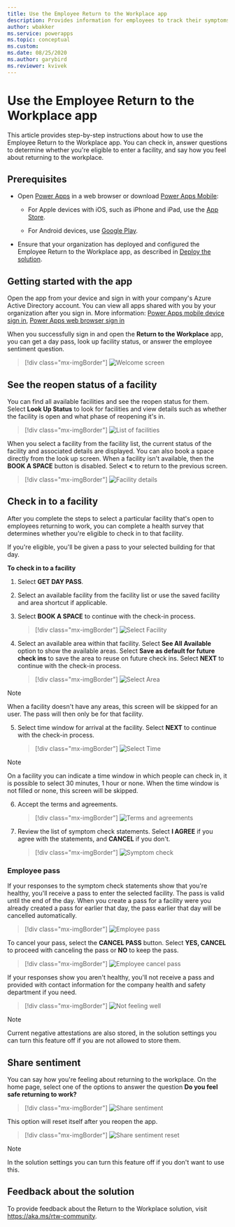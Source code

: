 ```yaml
---
title: Use the Employee Return to the Workplace app
description: Provides information for employees to track their symptoms and determine whether they're eligible to enter into a facility.
author: wbakker
ms.service: powerapps
ms.topic: conceptual
ms.custom: 
ms.date: 08/25/2020
ms.author: garybird
ms.reviewer: kvivek
---
```


# Use the Employee Return to the Workplace app

This article provides step-by-step instructions about how to use the Employee Return to the Workplace app. You can check in, answer questions to determine whether you're eligible to enter a facility, and say how you feel about returning to the workplace.

## Prerequisites

- Open [Power Apps](https://make.powerapps.com) in a web browser or download [Power Apps Mobile](https://powerapps.microsoft.com/downloads):

  - For Apple devices with iOS, such as iPhone and iPad, use the [App Store](https://aka.ms/powerappsios).

  - For Android devices, use [Google Play](https://aka.ms/powerappsandroid).

- Ensure that your organization has deployed and configured the Employee Return to the Workplace app, as described in [Deploy the solution](deploy.md).

## Getting started with the app

Open the app from your device and sign in with your company's Azure Active Directory account. You can view all apps shared with you by your organization after you sign in. More information: [Power Apps mobile device sign in](https://docs.microsoft.com/powerapps/user/run-app-client#open-power-apps-and-sign-in), [Power Apps web browser sign in](https://docs.microsoft.com/powerapps/user/run-app-browser)

When you successfully sign in and open the **Return to the Workplace** app, you can get a day pass, look up facility status, or answer the employee sentiment question.

> [!div class="mx-imgBorder"]
> ![Welcome screen](media/employee-welcome2.png "Welcome screen")

## See the reopen status of a facility

You can find all available facilities and see the reopen status for them. Select **Look Up Status** to look for facilities and view details such as whether the facility is open and what phase of reopening it's in.

> [!div class="mx-imgBorder"]
> ![List of facilities](media/employee-facility-list2.png "List of facilities")

When you select a facility from the facility list, the current status of the facility and associated details are displayed. You can also book a space directly from the look up screen. When a facility isn't available, then the **BOOK A SPACE** button is disabled. Select **<** to return to the previous screen.

> [!div class="mx-imgBorder"]
> ![Facility details](media/employee-facility-details2.png "Facility details")

## Check in to a facility

After you complete the steps to select a particular facility that's open to employees returning to work, you can complete a health survey that determines whether you're eligible to check in to that facility. 

If you're eligible, you'll be given a pass to your selected building for that day. 

**To check in to a facility**

1. Select **GET DAY PASS**.

2. Select an available facility from the facility list or use the saved facility and area shortcut if applicable.

3. Select **BOOK A SPACE** to continue with the check-in process.

   > [!div class="mx-imgBorder"]
   > ![Select Facility](media/employee-select-facility.png "Select facility")

4. Select an available area within that facility. Select **See All Available** option to show the available areas. Select **Save as default for future check ins** to save the area to reuse on future check ins. Select **NEXT** to continue with the check-in process.

   > [!div class="mx-imgBorder"]
   > ![Select Area](media/employee-select-area.png "Select area")
   
> [!NOTE]
> When a facility doesn't have any areas, this screen will be skipped for an user. The pass will then only be for that facility.

5. Select time window for arrival at the facility. Select **NEXT** to continue with the check-in process.

   > [!div class="mx-imgBorder"]
   > ![Select Time](media/employee-select-time.png "Select time")

> [!NOTE]
> On a facility you can indicate a time window in which people can check in, it is possible to select 30 minutes, 1 hour or none. When the time window is not filled or none, this screen will be skipped.

6. Accept the terms and agreements.

    > [!div class="mx-imgBorder"]
    > ![Terms and agreements](media/employee-termandagreement.png "Terms and agreements")

7. Review the list of symptom check statements. Select **I AGREE**  if you agree with the statements, and **CANCEL** if you don't.

   > [!div class="mx-imgBorder"]
   > ![Symptom check](media/employee-agreement.png "Symptom check")

### Employee pass

If your responses to the symptom check statements show that you're healthy, you'll receive a pass to enter the selected facility. The pass is valid until the end of the day. When you create a pass for a facility were you already created a pass for earlier that day, the pass earlier that day will be cancelled automatically. 

> [!div class="mx-imgBorder"]
> ![Employee pass](media/employee-pass.png "Employee pass")

To cancel your pass, select the **CANCEL PASS** button. Select **YES, CANCEL** to proceed with canceling the pass or **NO** to keep the pass.

> [!div class="mx-imgBorder"]
> ![Employee cancel pass](media/employee-cancel-pass.png "Employee cancel pass")

If your responses show you aren't healthy, you'll not receive a pass and provided with contact information for the company health and safety department if you need.

> [!div class="mx-imgBorder"]
> ![Not feeling well](media/employee-pass-negative.png "Not feeling well")

> [!NOTE]
> Current negative attestations are also stored, in the solution settings you can turn this feature off if you are not allowed to store them.

## Share sentiment

You can say how you're feeling about returning to the workplace. On the home page, select one of the options to answer the question **Do you feel safe returning to work?**

> [!div class="mx-imgBorder"]
> ![Share sentiment](media/employee-share-sentiment2.png "Share sentiment")

 This option will reset itself after you reopen the app.

> [!div class="mx-imgBorder"]
> ![Share sentiment reset](media/employee-share-sentiment2-2.png "Share sentiment reset")

> [!NOTE]
> In the solution settings you can turn this feature off if you don't want to use this.

## Feedback about the solution

To provide feedback about the Return to the Workplace solution, visit <https://aka.ms/rtw-community>.
